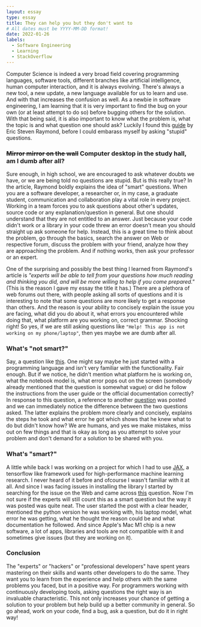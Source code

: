 ```yaml
---
layout: essay
type: essay
title: They can help you but they don't want to
# All dates must be YYYY-MM-DD format!
date: 2022-01-26
labels:
  - Software Engineering
  - Learning
  - StackOverflow
---
```


Computer Science is indeed a very broad field covering programming languages, software tools, different branches like artificial intelligence, human computer
interaction, and it is always evolving. There's always a new tool, a new update, a new language available for us to learn and use. And with that increases the 
confusion as well. As a newbie in software engineering, I am learning that it is very important to find the bug on your own (or at least attempt to do so) before 
bugging others for the solution. With that being said, it is also important to know what the problem is, what the topic is and what question one should ask? 
Luckily I found this [guide](http://www.catb.org/esr/faqs/smart-questions.html) by Eric Steven Raymond, before I could embarass myself by asking "stupid" questions.

### ~~Mirror mirror on the wall~~ Computer desktop in the study hall, am I dumb after all?

Sure enough, in high school, we are encouraged to ask whatever doubts we have, or we are being told no questions are stupid. But is this really true? In the article, Raymond boldly explains the idea of "smart" questions. When you are a software developer, a researcher or, in my case, a graduate student, communication and collaboration play a vital role in every project. Working in a team forces you to ask questions about other's updates, source code or any explanation/question in general. But one should understand that they are not entitled to an answer. Just because your code didn't work or a library in your code threw an error doesn't mean you should straight up ask someone for help. Instead, this is a great time to think about the problem, go through the basics, search the answer on Web or respective forum, discuss the problem with your friend, analyze how they are approaching the problem. And if nothing works, then ask your professor or an expert.

One of the surprising and possibly the best thing I learned from Raymond's article is *"experts will be able to tell from your questions how much reading and thinking you did, and will be more willing to help if you come prepared."* (This is the reason I gave my essay the title it has.) There are a plethora of web forums out there, with people asking all sorts of questions and it is interesting to note that some questions are more likely to get a response than others. And the reason is your ability to concisely explain the issue you are facing, what did you do about it, what errors you encountered while doing that, what platform are you working on, correct grammar. Shocking right! So yes, if we are still asking questions like `"Help! This app is not working on my phone/laptop"`, then yes maybe we are dumb after all.


### What's "not smart?"

Say, a question like [this](https://stackoverflow.com/questions/41367541/python-is-not-running). One might say maybe he just started with a programming language
and isn't very familiar with the functionality. Fair enough. But if we notice, he didn't mention what platform he is working on, what the notebook model is, what
error pops out on the screen (somebody already mentioned that the question is somewhat vague) or did he follow the instructions from the user guide or the official 
documentation correctly? In response to this question, a reference to another [question](https://stackoverflow.com/questions/3701646/how-to-add-to-the-pythonpath-in-windows-so-it-finds-my-modules-packages) was posted and we can immediately notice the difference between the two questions asked. The latter explains the problem more clearly and concisely, explains the steps he took and what error he got which shows that he knew what to do but didn't know how? We are humans, and yes we make mistakes, miss out on few things and that is okay as long as you attempt to solve your problem and don't demand for a solution to be shared with you.

### What's "smart?"

A little while back I was working on a project for which I had to use [JAX](https://jax.readthedocs.io/en/latest/notebooks/quickstart.html), a tensorflow like framework used for high-performance machine learning research. I never heard of it before and ofcourse I wasn't familiar with it at all. And since I was facing issues in installing the library I started by searching for the issue on the Web and came across [this](https://stackoverflow.com/questions/68327863/importing-jax-fails-on-mac-with-m1-chip) question. Now I'm not sure if the experts will still count this as a smart question but the way it was posted was quite neat. The user started the post with a clear header, mentioned the python version he was working with, his laptop model, what error he was getting, what he thought the reason could be and what documentation he followed. And since Apple's Mac M1 chip is a new software, a lot of apps, libraries and tools are not compatible with it and sometimes give issues (but they are working on it).

### Conclusion

The "experts" or "hackers" or "professional developers" have spent years mastering on their skills and wants other developers to do the same. They want you to learn from the experience and help others with the same problems you faced, but in a positive way. For programmers working with continuously developing tools, asking questions the right way is an invaluable characteristic. This not only increases your chance of getting a solution to your problem but help build up a better community in general. So go ahead, work on your code, find a bug, ask a question, but do it in right way!
